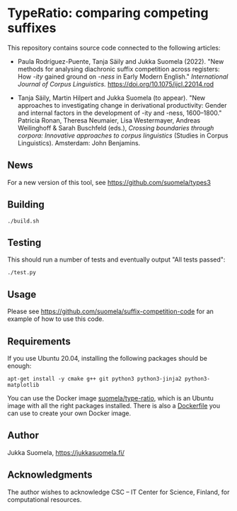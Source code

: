 TypeRatio: comparing competing suffixes
=======================================

This repository contains source code connected to the following articles:

- Paula Rodríguez-Puente, Tanja Säily and Jukka Suomela (2022). "New methods for analysing diachronic suffix competition across registers: How *-ity* gained ground on *-ness* in Early Modern English." *International Journal of Corpus Linguistics.* https://doi.org/10.1075/ijcl.22014.rod

- Tanja Säily, Martin Hilpert and Jukka Suomela (to appear). "New approaches to investigating change in derivational productivity: Gender and internal factors in the development of -ity and -ness, 1600–1800." Patricia Ronan, Theresa Neumaier, Lisa Westermayer, Andreas Weilinghoff & Sarah Buschfeld (eds.), *Crossing boundaries through corpora: Innovative approaches to corpus linguistics* (Studies in Corpus Linguistics). Amsterdam: John Benjamins.

News
----

For a new version of this tool, see https://github.com/suomela/types3

Building
--------

    ./build.sh

Testing
-------

This should run a number of tests and eventually output "All tests passed":

    ./test.py

Usage
-----

Please see https://github.com/suomela/suffix-competition-code for an example of how to use this code.

Requirements
------------

If you use Ubuntu 20.04, installing the following packages should be enough:

    apt-get install -y cmake g++ git python3 python3-jinja2 python3-matplotlib

You can use the Docker image [suomela/type-ratio](https://hub.docker.com/r/suomela/type-ratio), which is an Ubuntu image with all the right packages installed. There is also a [Dockerfile](docker/Dockerfile) you can use to create your own Docker image.

Author
------

Jukka Suomela, https://jukkasuomela.fi/

Acknowledgments
---------------

The author wishes to acknowledge CSC – IT Center for Science, Finland, for computational resources.

